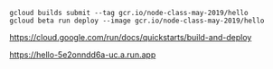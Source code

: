 
```
gcloud builds submit --tag gcr.io/node-class-may-2019/hello
gcloud beta run deploy --image gcr.io/node-class-may-2019/hello
```

https://cloud.google.com/run/docs/quickstarts/build-and-deploy

https://hello-5e2onndd6a-uc.a.run.app

